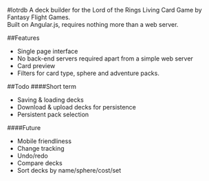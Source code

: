 #lotrdb
A deck builder for the Lord of the Rings Living Card Game by Fantasy Flight Games.  
Built on Angular.js, requires nothing more than a web server.

##Features
* Single page interface
* No back-end servers required apart from a simple web server
* Card preview
* Filters for card type, sphere and adventure packs.

##Todo
####Short term
* Saving & loading decks
* Download & upload decks for persistence
* Persistent pack selection 

####Future
* Mobile friendliness
* Change tracking
* Undo/redo
* Compare decks
* Sort decks by name/sphere/cost/set
